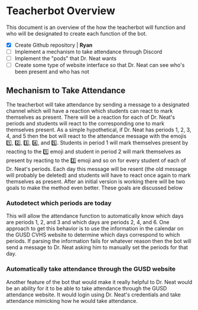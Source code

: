 # Teacherbot Overview
This document is an overview of the how the teacherbot will function and who will be designated to create each function of the bot.

* [X] Create Github repository | **Ryan**
* [ ] Implement a mechanism to take attendance through Discord
* [ ] Implement the "pods" that Dr. Neat wants
* [ ] Create some type of website interface so that Dr. Neat can see who's been present and who has not

## Mechanism to Take Attendance
The teacherbot will take attendance by sending a message to a designated channel which will have a reaction which students can react to mark themselves as present.  There will be a reaction for each of Dr. Neat's periods and students will react to the corresponding one to mark themselves present.  As a simple hypothetical, if Dr. Neat has periods 1, 2, 3, 4, and 5 then the bot will react to the attendance message with the emojis 1️⃣, 2️⃣, 3️⃣, 4️⃣, and 5️⃣.  Students in period 1 will mark themselves present by reacting to the 1️⃣ emoji and student in period 2 will mark themselves as present by reacting to the 2️⃣ emoji and so on for every student of each of Dr. Neat's periods.  Each day this message will be resent (the old message will probably be deleted) and students will have to react once again to mark themselves as present.
After an initial version is working there will be two goals to make the method even better. These goals are discussed below
### Autodetect which periods are today
This will allow the attendance function to automatically know which days are periods 1, 2, and 3 and which days are periods 2, 4, and 6.  One approach to get this behavior is to use the information in the calendar on the GUSD CVHS website to determine which days correspond to which periods.  If parsing the information fails for whatever reason then the bot will send a message to Dr. Neat asking him to manually set the periods for that day.
### Automatically take attendance through the GUSD website
Another feature of the bot that would make it really helpful to Dr. Neat would be an ability for it to be able to take attendance through the GUSD attendance website.  It would login using Dr. Neat's credentials and take attendance mimicking how he would take attendance.
